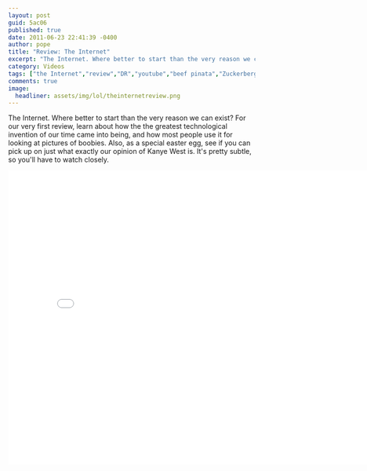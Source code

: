 ```yaml
---
layout: post
guid: 5ac06
published: true
date: 2011-06-23 22:41:39 -0400
author: pope
title: "Review: The Internet"
excerpt: "The Internet. Where better to start than the very reason we can exist? For our very first review, learn about how the the greatest technological invention of our time came into being, and how most people use it for looking at boobies. Also, as a special easter egg, see if you can pick up on what our opinion of Kanye West is. It\'s pretty subtle, so you\'ll have to watch closely."
category: Videos
tags: ["the Internet","review","DR","youtube","beef pinata","Zuckerberg","Ted Stevens","twitter","Facebook","drippy kielbasa","4chan","masturbation"]
comments: true 
image:
  headliner: assets/img/lol/theinternetreview.png
---
```


The Internet. Where better to start than the very reason we can exist? For our very first review, learn about how the the greatest technological invention of our time came into being, and how most people use it for looking at pictures of boobies. Also, as a special easter egg, see if you can pick up on just what exactly our opinion of Kanye West is. It's pretty subtle, so you'll have to watch closely.

<iframe width="800" height="600" src="//www.youtube.com/embed/9Ra0js0wmXE" frameborder="0" allowfullscreen=""></iframe>